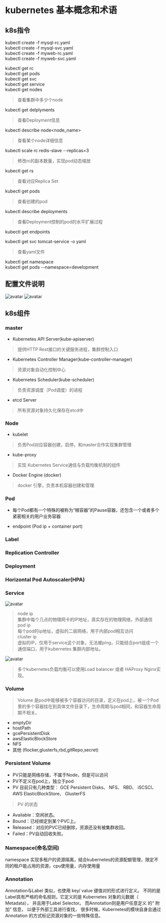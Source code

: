 # kubernetes 基本概念和术语

## k8s指令  

kubectl create -f mysql-rc.yaml  
kubectl create -f mysql-svc.yaml  
kubectl create -f myweb-rc.yaml  
kubectl create -f myweb-svc.yaml  

kubectl get rc  
kubectl get pods  
kubectl get svc  
kubectl get service  
kubectl get nodes  
> 查看集群中多少个node  

kubectl get delplyments  
> 查看Deployment信息

kubectl describe node<node_name>
> 查看某个node详细信息  

kubectl scale rc redis-slave --replicas=3
> 修改rc的副本数量，实现pod动态缩放

kubectl get rs
> 查看对应Replica Set

kubectl get pods
> 查看创建的pod

kubectl describe deployments
> 查看Deployment控制的pod的水平扩展过程

kubectl get endpoints

kubectl get svc tomcat-service -o yaml
> 查看yaml文件

kubectl get namespace  
kubectl get pods --namespace=development

## 配置文件说明

![avatar](./img/replicationController.png)
![avatar](./img/service.png)

## k8s组件  

### master  

+ Kubernetes API Server(kube-apiserver)

> 提供HTTP Rest接口的关键服务进程，集群控制入口

+ Kubernetes Controller Manager(kube-controller-manager)

> 资源对象自动化控制中心

+ Kubernetes Scheduler(kube-scheduler)

> 负责资源调度（Pod调度）的进程

+ etcd Server

> 所有资源对象持久化保存在etcd中

### Node  

+ kubelet  

> 负责Pod对应容器创建，启停，和master合作实现集群管理

+ kube-proxy

> 实现 Kubernetes Service通信与负载均衡机制的组件

+ Docker Engine (docker)

> docker 引擎，负责本机容器创建和管理

### Pod  

+ 每个Pod都有一个特殊的被称为“根容器”的Pause容器，还包含一个或者多个紧密相关的用户业务容器  

+ endpoint (Pod ip + container port)

### Label

### Replication Controller  

### Deployment  

### Horizontal Pod Autoscaler(HPA)  

### Service

![avatar](./img/1_4_8_service.png)
> node ip  
集群中每个几点的物理网卡的IP地址，真实存在的物理网络，外部通信  
pod ip  
每个pod的ip地址，虚拟的二层网络，用于内部pod相互访问  
cluster ip  
虚拟的IP，仅用于service这个对象，无法被ping，只能结合port组成一个通信端口，用于kubernetes 集群内部地址。

![avatar](./img/service_proxy.png)
> 多个kubernetes负载均衡可以使用Load balancer 或者 HAProxy Nginx实现。

### Volume  

> Volume 是pod中能够被多个容器访问的目录，定义在pod上，被一个Pod里的多个容器挂在到具体文件目录下，生命周期与pod相同，和容器生命周期不相关。  

+ emptyDir  
+ hostPath
+ gcePersistentDisk
+ awsElasticBlockStore
+ NFS
+ 其他 (flocker,glusterfs,rbd,gitRepo,secret)

### Persistent Volume

+ PV只能是网络存储，不属于Node，但是可以访问
+ PV不定义在pod上，独立于pod  
+ PV 目前只有几种类型： GCE Persistent Disks、 NFS、 RBD、 iSCSCI、 AWS ElasticBlockStore、 GlusterFS  

> PV 的状态

+ Available：空闲状态。
+ Bound：已经绑定到某个PVC上。
+ Released：对应的PVC已经删除，资源还没有被集群收回。
+ Failed：PV自动回收失败。

### Namespace(命名空间)  

namespace 实现多租户的资源隔离，结合kubernetes的资源配额管理，限定不同的租户能占用的资源，cpu使用量，内存使用量  

### Annotation 
Annotation与Label 类似，也使用 key/ value 键值对的形式进行定义。 不同的是Label具有严格的命名规则，它定义的是 Kubernetes 对象的元数据（ Metadata）， 并且用于Label Selector。 而Annotation则是用户任意定义 的“ 附加” 信息， 以便于外部工具进行查找， 很多时候，Kubernetes的模块自身会通过Annotation 的方式标记资源对象的一些特殊信息。
